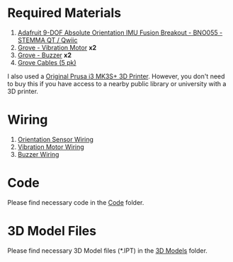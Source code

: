 # Required Materials

1. [Adafruit 9-DOF Absolute Orientation IMU Fusion Breakout - BNO055 - STEMMA QT / Qwiic](https://www.adafruit.com/product/4646)
2. [Grove - Vibration Motor](https://www.seeedstudio.com/Grove-Vibration-Motor.html) **x2**
3. [Grove - Buzzer](https://www.seeedstudio.com/Grove-Buzzer.html) **x2**
4. [Grove Cables (5 pk)](https://www.digikey.ca/en/products/detail/seeed-technology-co.,-ltd/110990031/5482557?gclid=Cj0KCQjwy9-kBhCHARIsAHpBjHiaNRx2dOk0qVUdIzLI-k2W4AvO8_GveCheNkCiPLy0wANoQ0Ej2e4aArNJEALw_wcB)

I also used a [Original Prusa i3 MK3S+ 3D Printer](https://www.prusa3d.com/product/original-prusa-i3-mk3s-3d-printer-kit/). However, you don't need to buy this if you have access to a nearby public library or university with a 3D printer.

# Wiring

1. [Orientation Sensor Wiring](https://github.com/Skilledgamer101/Projects/files/11860791/Orientation.Sensor.Wiring.pdf)
2. [Vibration Motor Wiring](https://github.com/Skilledgamer101/Projects/files/11860802/Vibration.Motor.Wiring.pdf)
3. [Buzzer Wiring](https://github.com/Skilledgamer101/Projects/files/11860803/Buzzer.Wiring.pdf)


# Code

Please find necessary code in the [Code](https://github.com/Skilledgamer101/Projects/tree/f364b5da34620a702270168d267fc2a2a7d9c3cd/StreamSwim/Code) folder.

# 3D Model Files

Please find necessary 3D Model files (*.IPT) in the [3D Models](https://github.com/Skilledgamer101/Projects/tree/a338ef0adef88d95d98a4e754e62312acccbad33/Automatic%20Desk%20Fan/3D%20Models) folder.
